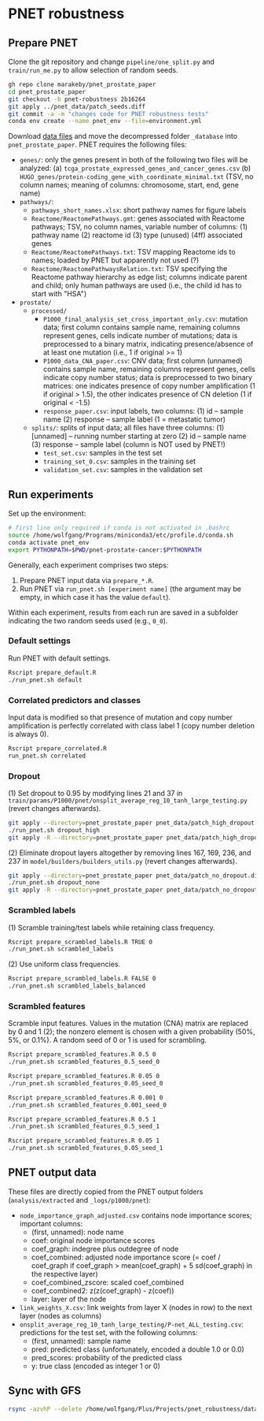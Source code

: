 # PNET robustness

## Prepare PNET

Clone the git repository and change `pipeline/one_split.py` and `train/run_me.py` to allow selection of random seeds.

```bash
gh repo clone marakeby/pnet_prostate_paper
cd pnet_prostate_paper
git checkout -b pnet-robustness 2b16264
git apply ../pnet_data/patch_seeds.diff
git commit -a -m "changes code for PNET robustness tests"
conda env create --name pnet_env --file=environment.yml
```

Download [data files](https://drive.google.com/uc?id=17nssbdUylkyQY1ebtxsIw5UzTAd0zxWb&export=download) and move the decompressed folder `_database` into `pnet_prostate_paper`. PNET requires the following files:

- `genes/`: only the genes present in both of the following two files will be analyzed:
            (a) `tcga_prostate_expressed_genes_and_cancer_genes.csv`
            (b) `HUGO_genes/protein-coding_gene_with_coordinate_minimal.txt`
                 (TSV, no column names; meaning of columns: chromosome, start, end, gene name)
- `pathways/`:
  - `pathways_short_names.xlsx`: short pathway names for figure labels
  - `Reactome/ReactomePathways.gmt`:
    genes associated with Reactome pathways;
    TSV, no column names, variable number of columns:
    (1) pathway name
    (2) reactome id
    (3) type (unused)
    (4ff) associated genes
  - `Reactome/ReactomePathways.txt`:
    TSV mapping Reactome ids to names;
    loaded by PNET but apparently not used (?)
  - `Reactome/ReactomePathwaysRelation.txt`:
    TSV specifying the Reactome pathway hierarchy as edge list;
    columns indicate parent and child;
    only human pathways are used (i.e., the child id has to start with "HSA")
- `prostate/`
  - `processed/`
    - `P1000_final_analysis_set_cross_important_only.csv`: mutation data;
      first column contains sample name,
      remaining columns represent genes,
      cells indicate number of mutations;
      data is preprocessed to a binary matrix, indicating presence/absence
      of at least one mutation (i.e., 1 if original >= 1)
    - `P1000_data_CNA_paper.csv`: CNV data;
      first column (unnamed) contains sample name,
      remaining columns represent genes,
      cells indicate copy number status;
      data is preprocessed to two binary matrices:
      one indicates presence of copy number amplification (1 if original > 1.5),
      the other indicates presence of CN deletion (1 if original < -1.5)
    - `response_paper.csv`: input labels, two columns:
                            (1) id – sample name
                            (2) response – sample label (1 = metastatic tumor)
  - `splits/`: splits of input data; all files have three columns:
               (1) [unnamed] – running number starting at zero
               (2) id – sample name
               (3) response – sample label (column is NOT used by PNET!)
    - `test_set.csv`: samples in the test set
    - `training_set_0.csv`: samples in the training set
    - `validation_set.csv`: samples in the validation set



## Run experiments

Set up the environment:

``` bash
# first line only required if conda is not activated in .bashrc
source /home/wolfgang/Programs/miniconda3/etc/profile.d/conda.sh
conda activate pnet_env
export PYTHONPATH=$PWD/pnet-prostate-cancer:$PYTHONPATH
```

Generally, each experiment comprises two steps:
1. Prepare PNET input data via `prepare_*.R`.
2. Run PNET via `run_pnet.sh [experiment name]` (the argument may be empty, in which case it has the value `default`).

Within each experiment, results from each run are saved in a subfolder indicating the two random seeds used (e.g., `0_0`).


### Default settings

Run PNET with default settings.

```bash
Rscript prepare_default.R
./run_pnet.sh default
```


### Correlated predictors and classes

Input data is modified so that presence of mutation and copy number amplification is perfectly correlated with class label 1 (copy number deletion is always 0).

```bash
Rscript prepare_correlated.R
run_pnet.sh correlated
```


### Dropout

(1) Set dropout to 0.95 by modifying lines 21 and 37 in `train/params/P1000/pnet/onsplit_average_reg_10_tanh_large_testing.py` (revert changes afterwards).

```bash
git apply --directory=pnet_prostate_paper pnet_data/patch_high_dropout.diff
./run_pnet.sh dropout_high
git apply -R --directory=pnet_prostate_paper pnet_data/patch_high_dropout.diff
```

(2) Eliminate dropout layers altogether by removing lines 167, 169, 236, and 237 in `model/builders/builders_utils.py` (revert changes afterwards).

```bash
git apply --directory=pnet_prostate_paper pnet_data/patch_no_dropout.diff
./run_pnet.sh dropout_none
git apply -R --directory=pnet_prostate_paper pnet_data/patch_no_dropout.diff
```


### Scrambled labels

(1) Scramble training/test labels while retaining class frequency.

```bash
Rscript prepare_scrambled_labels.R TRUE 0
./run_pnet.sh scrambled_labels
```

(2) Use uniform class frequencies.

```bash
Rscript prepare_scrambled_labels.R FALSE 0
./run_pnet.sh scrambled_labels_balanced
```


### Scrambled features

Scramble input features. Values in the mutation (CNA) matrix are replaced by 0 and 1 (2); the nonzero element is chosen with a given probability (50%, 5%, or 0.1%). A random seed of 0 or 1 is used for scrambling.

```bash
Rscript prepare_scrambled_features.R 0.5 0
./run_pnet.sh scrambled_features_0.5_seed_0

Rscript prepare_scrambled_features.R 0.05 0
./run_pnet.sh scrambled_features_0.05_seed_0

Rscript prepare_scrambled_features.R 0.001 0
./run_pnet.sh scrambled_features_0.001_seed_0

Rscript prepare_scrambled_features.R 0.5 1
./run_pnet.sh scrambled_features_0.5_seed_1

Rscript prepare_scrambled_features.R 0.05 1
./run_pnet.sh scrambled_features_0.05_seed_1
```



## PNET output data

These files are directly copied from the PNET output folders (`analysis/extracted` and `_logs/p1000/pnet`):

- `node_importance_graph_adjusted.csv` contains node importance scores; important columns:
  - (first, unnamed): node name
  - coef: original node importance scores
  - coef_graph: indegree plus outdegree of node
  - coef_combined: adjusted node importance score (= coef / coef_graph if coef_graph > mean(coef_graph) + 5 sd(coef_graph) in the respective layer)
  - coef_combined_zscore: scaled coef_combined
  - coef_combined2: z(z(coef_graph) - z(coef))
  - layer: layer of the node
- `link_weights_X.csv`: link weights from layer X (nodes in row) to the next layer (nodes as columns)
- `onsplit_average_reg_10_tanh_large_testing/P-net_ALL_testing.csv`: predictions for the test set, with the following columns:
  - (first, unnamed): sample name
  - pred: predicted class (unfortunately, encoded a double 1.0 or 0.0)
  - pred_scores: probability of the predicted class
  - y: true class (encoded as integer 1 or 0)



## Sync with GFS

```bash
rsync -azvhP --delete /home/wolfgang/Plus/Projects/pnet_robustness/data/ /mnt/agfortelny/people/wskala/pnet_robustness/data
```
